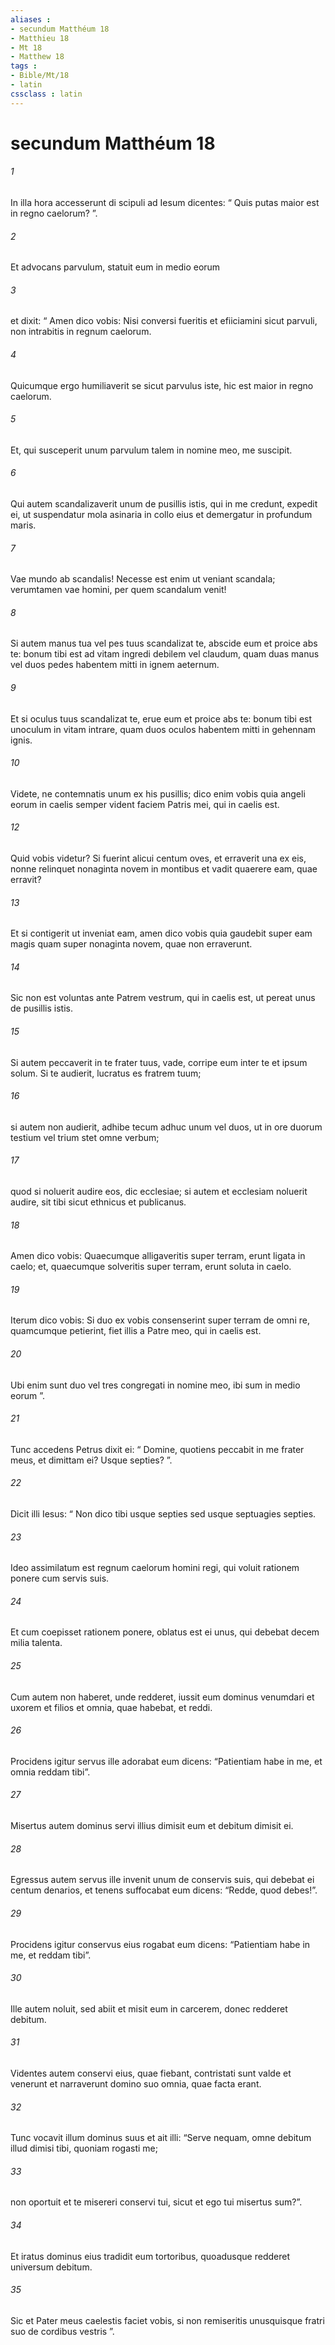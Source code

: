 ```yaml
---
aliases : 
- secundum Matthéum 18
- Matthieu 18
- Mt 18
- Matthew 18
tags : 
- Bible/Mt/18
- latin
cssclass : latin
---
```


# secundum Matthéum 18

###### 1
In illa hora accesserunt di scipuli ad Iesum dicentes: “ Quis putas maior est in regno caelorum? ”. 
###### 2
Et advocans parvulum, statuit eum in medio eorum 
###### 3
et dixit: “ Amen dico vobis: Nisi conversi fueritis et efiiciamini sicut parvuli, non intrabitis in regnum caelorum. 
###### 4
Quicumque ergo humiliaverit se sicut parvulus iste, hic est maior in regno caelorum. 
###### 5
Et, qui susceperit unum parvulum talem in nomine meo, me suscipit.
###### 6
Qui autem scandalizaverit unum de pusillis istis, qui in me credunt, expedit ei, ut suspendatur mola asinaria in collo eius et demergatur in profundum maris. 
###### 7
Vae mundo ab scandalis! Necesse est enim ut veniant scandala; verumtamen vae homini, per quem scandalum venit!
###### 8
Si autem manus tua vel pes tuus scandalizat te, abscide eum et proice abs te: bonum tibi est ad vitam ingredi debilem vel claudum, quam duas manus vel duos pedes habentem mitti in ignem aeternum. 
###### 9
Et si oculus tuus scandalizat te, erue eum et proice abs te: bonum tibi est unoculum in vitam intrare, quam duos oculos habentem mitti in gehennam ignis.
###### 10
Videte, ne contemnatis unum ex his pusillis; dico enim vobis quia angeli eorum in caelis semper vident faciem Patris mei, qui in caelis est. 
###### 12
Quid vobis videtur? Si fuerint alicui centum oves, et erraverit una ex eis, nonne relinquet nonaginta novem in montibus et vadit quaerere eam, quae erravit? 
###### 13
Et si contigerit ut inveniat eam, amen dico vobis quia gaudebit super eam magis quam super nonaginta novem, quae non erraverunt. 
###### 14
Sic non est voluntas ante Patrem vestrum, qui in caelis est, ut pereat unus de pusillis istis.
###### 15
Si autem peccaverit in te frater tuus, vade, corripe eum inter te et ipsum solum. Si te audierit, lucratus es fratrem tuum; 
###### 16
si autem non audierit, adhibe tecum adhuc unum vel duos, ut in ore duorum testium vel trium stet omne verbum; 
###### 17
quod si noluerit audire eos, dic ecclesiae; si autem et ecclesiam noluerit audire, sit tibi sicut ethnicus et publicanus. 
###### 18
Amen dico vobis: Quaecumque alligaveritis super terram, erunt ligata in caelo; et, quaecumque solveritis super terram, erunt soluta in caelo.
###### 19
Iterum dico vobis: Si duo ex vobis consenserint super terram de omni re, quamcumque petierint, fiet illis a Patre meo, qui in caelis est. 
###### 20
Ubi enim sunt duo vel tres congregati in nomine meo, ibi sum in medio eorum ”.
###### 21
Tunc accedens Petrus dixit ei: “ Domine, quotiens peccabit in me frater meus, et dimittam ei? Usque septies? ”. 
###### 22
Dicit illi Iesus: “ Non dico tibi usque septies sed usque septuagies septies.
###### 23
Ideo assimilatum est regnum caelorum homini regi, qui voluit rationem ponere cum servis suis. 
###### 24
Et cum coepisset rationem ponere, oblatus est ei unus, qui debebat decem milia talenta. 
###### 25
Cum autem non haberet, unde redderet, iussit eum dominus venumdari et uxorem et filios et omnia, quae habebat, et reddi. 
###### 26
Procidens igitur servus ille adorabat eum dicens: “Patientiam habe in me, et omnia reddam tibi”. 
###### 27
Misertus autem dominus servi illius dimisit eum et debitum dimisit ei. 
###### 28
Egressus autem servus ille invenit unum de conservis suis, qui debebat ei centum denarios, et tenens suffocabat eum dicens: “Redde, quod debes!”. 
###### 29
Procidens igitur conservus eius rogabat eum dicens: “Patientiam habe in me, et reddam tibi”. 
###### 30
Ille autem noluit, sed abiit et misit eum in carcerem, donec redderet debitum.
###### 31
Videntes autem conservi eius, quae fiebant, contristati sunt valde et venerunt et narraverunt domino suo omnia, quae facta erant. 
###### 32
Tunc vocavit illum dominus suus et ait illi: “Serve nequam, omne debitum illud dimisi tibi, quoniam rogasti me; 
###### 33
non oportuit et te misereri conservi tui, sicut et ego tui misertus sum?”. 
###### 34
Et iratus dominus eius tradidit eum tortoribus, quoadusque redderet universum debitum. 
###### 35
Sic et Pater meus caelestis faciet vobis, si non remiseritis unusquisque fratri suo de cordibus vestris ”.
